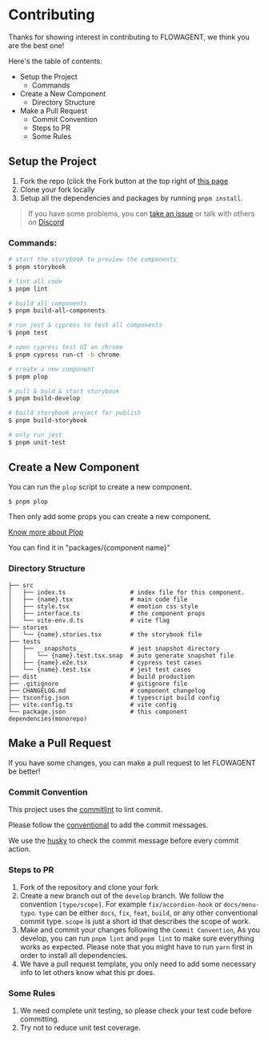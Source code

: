 # Contributing

Thanks for showing interest in contributing to FLOWAGENT, we think you are the best
one!

Here's the table of contents:

- Setup the Project
  - Commands
- Create a New Component
  - Directory Structure
- Make a Pull Request
  - Commit Convention
  - Steps to PR
  - Some Rules

## Setup the Project

1. Fork the repo (click the Fork button at the top right of
   [this page](https://github.com/khulnasoft-lab/flowagent-design)
2. Clone your fork locally
3. Setup all the dependencies and packages by running `pnpm install`.

> If you have some problems, you can
> [take an issue](https://github.com/khulnasoft-lab/flowagent-design/issues/new/choose) or
> talk with others on [Discord](https://discord.gg/2tGBuJkgd6)

### Commands:

```bash
# start the storybook to preview the components
$ pnpm storybook

# lint all code
$ pnpm lint

# build all components
$ pnpm build-all-components

# run jest & cypress to test all components
$ pnpm test

# open cypress test UI on chrome
$ pnpm cypress run-ct -b chrome

# create a new component
$ pnpm plop

# pull & buld & start storybook
$ pnpm build-develop

# build storybook project for publish
$ pnpm build-storybook

# only run jest
$ pnpm unit-test
```

## Create a New Component

You can run the `plop` script to create a new component.

```bash
$ pnpm plop
```

Then only add some props you can create a new component.

[Know more about Plop](https://github.com/plopjs/plop)

You can find it in "packages/{component name}"

### Directory Structure

```
├── src
│   ├── index.ts                  # index file for this component.
│   ├── {name}.tsx                # main code file
│   ├── style.tsx                 # emotion css style
│   ├── interface.ts              # the component props
│   └── vite-env.d.ts             # vite flag
├── stories
│   └── {name}.stories.tsx        # the storybook file
├── tests
│   ├── __snapshots__             # jest snapshot directory
│   │   └── {name}.test.tsx.snap  # auto generate snapshot file
│   ├── {name}.e2e.tsx            # cypress test cases
│   └── {name}.test.tsx           # jest test cases
├── dist                          # build production
├── .gitignore                    # gitignore file
├── CHANGELOG.md                  # component changelog
├── tsconfig.json                 # typescript build config
├── vite.config.ts                # vite config
└── package.json                  # this component dependencies(monorepo)
```

## Make a Pull Request

If you have some changes, you can make a pull request to let FLOWAGENT be better!

### Commit Convention

This project uses the
[commitlint](https://github.com/conventional-changelog/commitlint) to lint
commit.

Please follow the [conventional](https://www.conventionalcommits.org/en/v1.0.0/)
to add the commit messages.

We use the [husky](https://github.com/typicode/husky) to check the commit
message before every commit action.

### Steps to PR

1. Fork of the repository and clone your fork
2. Create a new branch out of the `develop` branch. We follow the convention
   `[type/scope]`. For example `fix/accordion-hook` or `docs/menu-typo`. `type`
   can be either `docs`, `fix`, `feat`, `build`, or any other conventional
   commit type. `scope` is just a short id that describes the scope of work.
3. Make and commit your changes following the `Commit Convention`, As you
   develop, you can run `pnpm lint` and `pnpm lint` to make sure everything
   works as expected. Please note that you might have to run `yarn` first in
   order to install all dependencies.
4. We have a pull request template, you only need to add some necessary info to
   let others know what this pr does.

### Some Rules

1. We need complete unit testing, so please check your test code before
   committing.
2. Try not to reduce unit test coverage.

